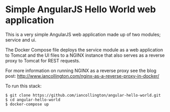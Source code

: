 # Simple AngularJS Hello World web application

This is a very simple AngularJS web application made up of two modules; service and ui.

The Docker Compose file deploys the service module as a web application to Tomcat and the UI files to a NGINX instance that also serves as a reverse proxy to Tomcat for REST requests.

For more information on running NGINX as a reverse proxy see the blog post: http://www.iancollington.com/nginx-as-a-reverse-proxy-in-docker/

To run this stack:

```
$ git clone https://github.com/iancollington/angular-hello-world.git
$ cd angular-hello-world
$ docker-compose up
```
